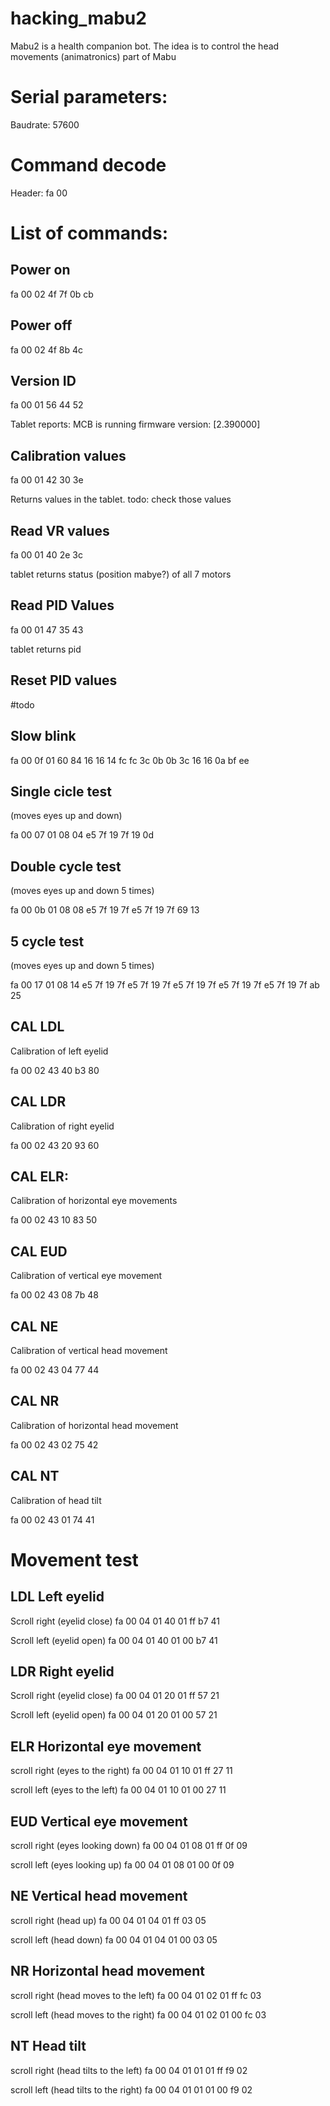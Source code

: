 # hacking_mabu2
Mabu2 is a health companion bot. The idea is to control the head movements (animatronics) part of Mabu

# Serial parameters:

Baudrate: 57600


# Command decode

Header: fa 00

# List of commands:

## Power on

fa 00 02 4f 7f 0b cb

## Power off

fa 00 02 4f 8b 4c

## Version ID

fa 00 01 56 44 52

Tablet reports: MCB is running firmware version: [2.390000]

## Calibration values

fa 00 01 42 30 3e

Returns values in the tablet. 
todo: check those values

## Read VR values

fa 00 01 40 2e 3c

tablet returns status (position mabye?) of all 7 motors

## Read PID Values

fa 00 01 47 35 43

tablet returns pid 

## Reset PID values

#todo

## Slow blink

fa 00 0f 01 60 84 16 16 14 fc fc 3c 0b 0b 3c 16 16 0a bf ee

## Single cicle test
(moves eyes up and down)

fa 00 07 01 08 04 e5 7f 19 7f 19 0d

## Double cycle test
(moves eyes up and down 5 times)

fa 00 0b 01 08 08 e5 7f 19 7f e5 7f 19 7f 69 13

## 5 cycle test
(moves eyes up and down 5 times)

fa 00 17 01 08 14 e5 7f 19 7f e5 7f 19 7f e5 7f 19 7f e5 7f 19 7f e5 7f 19 7f ab 25

## CAL LDL
Calibration of left eyelid

 fa 00 02 43 40 b3 80

 ## CAL LDR
 Calibration of right eyelid

 fa 00 02 43 20 93 60

 ## CAL ELR:
 Calibration of horizontal eye movements

 fa 00 02 43 10 83 50

 ## CAL EUD
 Calibration of vertical eye movement

fa 00 02 43 08 7b 48

## CAL NE
Calibration of vertical head movement

fa 00 02 43 04 77 44

## CAL NR
Calibration of horizontal head movement

fa 00 02 43 02 75 42

## CAL NT
Calibration of head tilt

fa 00 02 43 01 74 41

# Movement test

## LDL Left eyelid

Scroll right (eyelid close)
fa 00 04 01 40 01 ff b7 41

Scroll left (eyelid open)
fa 00 04 01 40 01 00 b7 41

## LDR Right eyelid

Scroll right (eyelid close)
fa 00 04 01 20 01 ff 57 21

Scroll left (eyelid open)
fa 00 04 01 20 01 00 57 21

## ELR Horizontal eye movement

scroll right (eyes to the right)
fa 00 04 01 10 01 ff 27 11

scroll left (eyes to the left)
fa 00 04 01 10 01 00 27 11

## EUD Vertical eye movement

scroll right (eyes looking down)
fa 00 04 01 08 01 ff 0f 09

scroll left (eyes looking up)
fa 00 04 01 08 01 00 0f 09

## NE Vertical head movement

scroll right (head up)
fa 00 04 01 04 01 ff 03 05

scroll left (head down)
fa 00 04 01 04 01 00 03 05

## NR Horizontal head movement

scroll right (head moves to the left)
fa 00 04 01 02 01 ff fc 03

scroll left (head moves to the right)
fa 00 04 01 02 01 00 fc 03

## NT Head tilt

scroll right (head tilts to the left)
fa 00 04 01 01 01 ff f9 02

scroll left (head tilts to the right)
fa 00 04 01 01 01 00 f9 02
